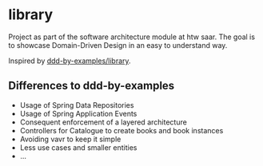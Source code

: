 # library

Project as part of the software architecture module at htw saar. The goal is to showcase Domain-Driven Design in an easy to understand way.

Inspired by [ddd-by-examples/library](https://github.com/ddd-by-examples/library).

## Differences to ddd-by-examples

- Usage of Spring Data Repositories
- Usage of Spring Application Events
- Consequent enforcement of a layered architecture
- Controllers for Catalogue to create books and book instances
- Avoiding vavr to keep it simple
- Less use cases and smaller entities
- ...
